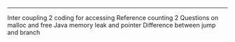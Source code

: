 ***
Inter coupling
2 coding for accessing
Reference counting
2 Questions on malloc and free 
Java memory leak and pointer
Difference between jump and branch